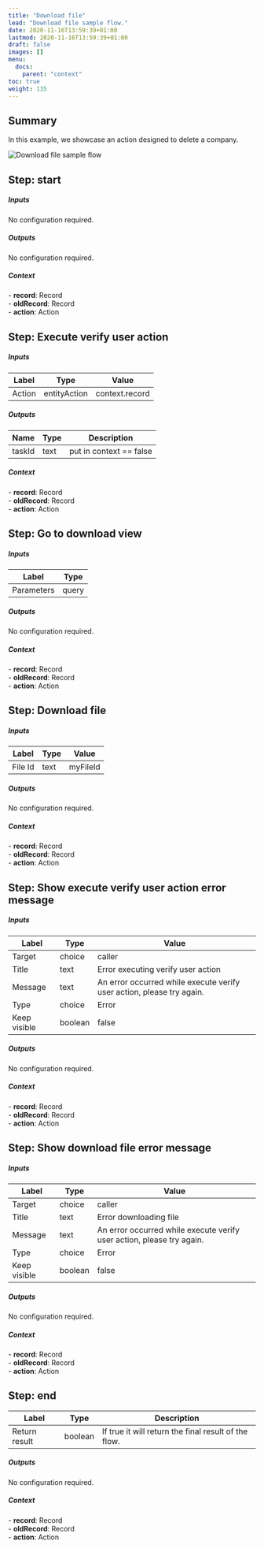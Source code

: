```yaml
---
title: "Download file"
lead: "Download file sample flow."
date: 2020-11-16T13:59:39+01:00
lastmod: 2020-11-16T13:59:39+01:00
draft: false
images: []
menu:
  docs:
    parent: "context"
toc: true
weight: 135
---
```



## **Summary**

In this example, we showcase an action designed to delete a company. 

![Download file sample flow](https://pmorales.github.io/slingrDoc/images/vendor/flows/downloadFile_samples.png)

## **Step: start**

##### Inputs

No configuration required.

##### Outputs

No configuration required.

##### Context

<div class="contextExamples"> 
  - <b>record</b>: Record <br>
  - <b>oldRecord</b>: Record <br>
  - <b>action</b>: Action
</div>

## **Step: Execute verify user action**

##### Inputs

Label|Type|Value
---|---|---
Action|entityAction|context.record

##### Outputs

Name|Type|Description
---|---|---
taskId|text|put in context == false

##### Context

<div class="contextExamples"> 
  - <b>record</b>: Record <br>
  - <b>oldRecord</b>: Record <br>
  - <b>action</b>: Action
</div>

## **Step: Go to download view**

##### Inputs

Label|Type
---|---
Parameters|query

##### Outputs

No configuration required.

##### Context

<div class="contextExamples"> 
  - <b>record</b>: Record <br>
  - <b>oldRecord</b>: Record <br>
  - <b>action</b>: Action
</div>

## **Step: Download file**

##### Inputs

Label|Type|Value
---|---|---
File Id|text|myFileId

##### Outputs

No configuration required.

##### Context

<div class="contextExamples"> 
  - <b>record</b>: Record <br>
  - <b>oldRecord</b>: Record <br>
  - <b>action</b>: Action
</div>

## **Step: Show execute verify user action error message**

##### Inputs

Label|Type|Value
---|---| ---
Target|choice|caller
Title|text|Error executing verify user action
Message|text|An error occurred while execute verify user action, please try again.
Type|choice|Error
Keep visible|boolean|false

##### Outputs

No configuration required.

##### Context

<div class="contextExamples"> 
  - <b>record</b>: Record <br>
  - <b>oldRecord</b>: Record <br>
  - <b>action</b>: Action
</div>

## **Step: Show download file error message**

##### Inputs

Label|Type|Value
---|---| ---
Target|choice|caller
Title|text|Error downloading file
Message|text|An error occurred while execute verify user action, please try again.
Type|choice|Error
Keep visible|boolean|false

##### Outputs

No configuration required.

##### Context

<div class="contextExamples"> 
  - <b>record</b>: Record <br>
  - <b>oldRecord</b>: Record <br>
  - <b>action</b>: Action
</div>

## **Step: end**

Label|Type|Description
---|---|---
Return result|boolean|If true it will return the final result of the flow.

##### Outputs

No configuration required.

##### Context

<div class="contextExamples"> 
  - <b>record</b>: Record <br>
  - <b>oldRecord</b>: Record <br>
  - <b>action</b>: Action 
</div>
